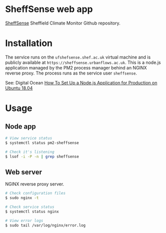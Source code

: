 # SheffSense web app

[SheffSense](https://github.com/dambem/ClimateMonitorV2) Sheffield Climate Monitor Github repository.

# Installation

The service runs on the `ufshefsense.shef.ac.uk` virtual machine and is publicly available at `https://sheffsense.urbanflows.ac.uk`. This is a node.js application managed by the PM2 process manager behind an NGINX reverse proxy. The process runs as the service user `sheffsense`.

See: Digital Ocean [How To Set Up a Node.js Application for Production on Ubuntu 18.04](https://www.digitalocean.com/community/tutorials/how-to-set-up-a-node-js-application-for-production-on-ubuntu-18-04)

# Usage

## Node app

```bash
# View service status
$ systemctl status pm2-sheffsense

# Check it's listening
$ lsof -i -P -n | grep sheffsense
```

## Web server

NGINX reverse proxy server.

```bash
# Check configuration files
$ sudo nginx -t

# Check service status
$ systemctl status nginx

# View error logs
$ sudo tail /var/log/nginx/error.log
```

